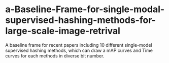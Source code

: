 # a-Baseline-Frame-for-single-modal-supervised-hashing-methods-for-large-scale-image-retrival
A baseline frame for recent papers including 10 different single-model supervised hashing methods, which can draw a mAP curves and Time curves for each methods in diverse bit number.

